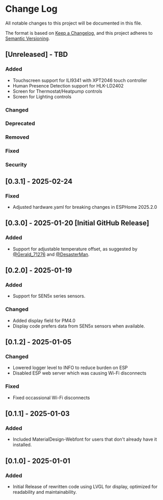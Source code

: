 # Change Log
All notable changes to this project will be documented in this file.

The format is based on [Keep a Changelog](https://keepachangelog.com/en/1.1.0/),
and this project adheres to [Semantic Versioning](https://semver.org/spec/v2.0.0.html).

## [Unreleased] - TBD
### Added
- Touchscreen support for ILI9341 with XPT2046 touch controller
- Human Presence Detection support for HLK-LD2402
- Screen for Thermostat/Heatpump controls
- Screen for Lighting controls
### Changed
### Deprecated
### Removed
### Fixed
### Security

## [0.3.1] - 2025-02-24
### Fixed
- Adjusted hardware.yaml for breaking changes in ESPHome 2025.2.0

## [0.3.0] - 2025-01-20 [Initial GitHub Release]
### Added
- Support for adjustable temperature offset, as suggested by [@Gerald_71276](https://www.printables.com/make/2288220) and [@DesasterMan](https://www.printables.com/make/2347551?comment_id=2347551).

## [0.2.0] - 2025-01-19
### Added
- Support for SEN5x series sensors.
### Changed
- Added display field for PM4.0
- Display code prefers data from SEN5x sensors when available.

## [0.1.2] - 2025-01-05
### Changed
- Lowered logger level to INFO to reduce burden on ESP
- Disabled ESP web server which was causing Wi-Fi disconnects
### Fixed
- Fixed occassional Wi-Fi disconnects

## [0.1.1] - 2025-01-03
### Added
- Included MaterialDesign-Webfont for users that don't already have it installed.

## [0.1.0] - 2025-01-01
### Added
- Initial Release of rewritten code using LVGL for display, optimized for readability and maintainability.
